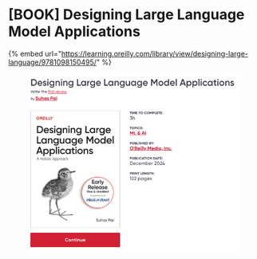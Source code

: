 # \[BOOK] Designing Large Language Model Applications

{% embed url="https://learning.oreilly.com/library/view/designing-large-language/9781098150495/" %}

<figure><img src="../../../.gitbook/assets/image (51).png" alt=""><figcaption></figcaption></figure>





